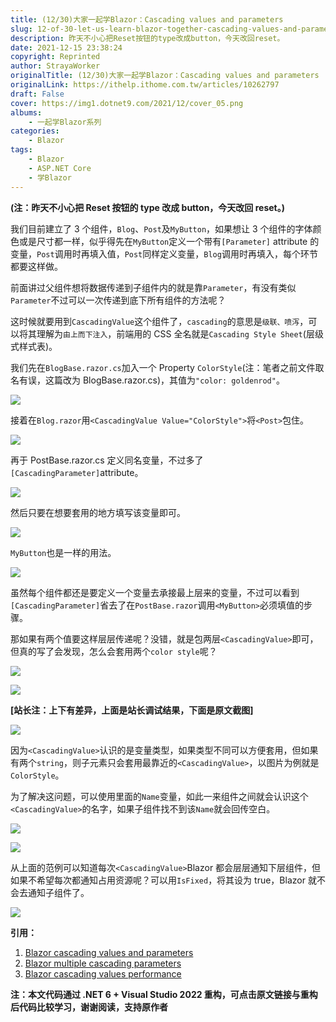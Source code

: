 ```yaml
---
title: (12/30)大家一起学Blazor：Cascading values and parameters
slug: 12-of-30-let-us-learn-blazor-together-cascading-values-and-parameters
description: 昨天不小心把Reset按钮的type改成button，今天改回reset。
date: 2021-12-15 23:38:24
copyright: Reprinted
author: StrayaWorker
originalTitle: (12/30)大家一起学Blazor：Cascading values and parameters
originalLink: https://ithelp.ithome.com.tw/articles/10262797
draft: False
cover: https://img1.dotnet9.com/2021/12/cover_05.png
albums:
    - 一起学Blazor系列
categories: 
    - Blazor
tags: 
    - Blazor
    - ASP.NET Core
    - 学Blazor
---
```


**(注：昨天不小心把 Reset 按钮的 type 改成 button，今天改回 reset。)**

我们目前建立了 3 个组件，`Blog`、`Post`及`MyButton`，如果想让 3 个组件的字体颜色或是尺寸都一样，似乎得先在`MyButton`定义一个带有`[Parameter]` attribute 的变量，`Post`调用时再填入值，`Post`同样定义变量，`Blog`调用时再填入，每个环节都要这样做。

前面讲过父组件想将数据传递到子组件内的就是靠`Parameter`，有没有类似`Parameter`不过可以一次传递到底下所有组件的方法呢？

这时候就要用到`CascadingValue`这个组件了，`cascading`的意思是`级联、喷泻`，可以将其理解为`由上而下注入`，前端用的 CSS 全名就是`Cascading Style Sheet`(层级式样式表)。

我们先在`BlogBase.razor.cs`加入一个 Property `ColorStyle`(注：笔者之前文件取名有误，这篇改为 BlogBase.razor.cs)，其值为`"color: goldenrod"`。

![](https://img1.dotnet9.com/2021/12/1801.png)

接着在`Blog.razor`用`<CascadingValue Value="ColorStyle">`将`<Post>`包住。

![](https://img1.dotnet9.com/2021/12/1802.png)

再于 PostBase.razor.cs 定义同名变量，不过多了`[CascadingParameter]`attribute。

![](https://img1.dotnet9.com/2021/12/1803.png)

然后只要在想要套用的地方填写该变量即可。

![](https://img1.dotnet9.com/2021/12/1804.png)

`MyButton`也是一样的用法。

![](https://img1.dotnet9.com/2021/12/1805.png)

虽然每个组件都还是要定义一个变量去承接最上层来的变量，不过可以看到`[CascadingParameter]`省去了在`PostBase.razor`调用`<MyButton>`必须填值的步骤。

那如果有两个值要这样层层传递呢？没错，就是包两层`<CascadingValue>`即可，但真的写了会发现，怎么会套用两个`color style`呢？

![](https://img1.dotnet9.com/2021/12/1806.png)

![](https://img1.dotnet9.com/2021/12/1807.png)

**[站长注：上下有差异，上面是站长调试结果，下面是原文截图]**

![](https://img1.dotnet9.com/2021/12/1808.png)

因为`<CascadingValue>`认识的是变量类型，如果类型不同可以方便套用，但如果有两个`string`，则子元素只会套用最靠近的`<CascadingValue>`，以图片为例就是`ColorStyle`。

为了解决这问题，可以使用里面的`Name`变量，如此一来组件之间就会认识这个`<CascadingValue>`的名字，如果子组件找不到该`Name`就会回传空白。

![](https://img1.dotnet9.com/2021/12/1809.png)

![](https://img1.dotnet9.com/2021/12/1810.png)

从上面的范例可以知道每次`<CascadingValue>`Blazor 都会层层通知下层组件，但如果不希望每次都通知占用资源呢？可以用`IsFixed`，将其设为 true，Blazor 就不会去通知子组件了。

![](https://img1.dotnet9.com/2021/12/1811.png)

**引用：**

1. [Blazor cascading values and parameters](https://www.pragimtech.com/blog/blazor/blazor-cascading-values-parameters/)
2. [Blazor multiple cascading parameters](https://www.pragimtech.com/blog/blazor/blazor-multiple-cascading-parameters/)
3. [Blazor cascading values performance](https://www.pragimtech.com/blog/blazor/blazor-cascading-values-performance/)

**注：本文代码通过 .NET 6 + Visual Studio 2022 重构，可点击原文链接与重构后代码比较学习，谢谢阅读，支持原作者**
